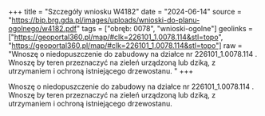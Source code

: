 +++
title = "Szczegóły wniosku W4182"
date = "2024-06-14"
source = "https://bip.brg.gda.pl/images/uploads/wnioski-do-planu-ogolnego/w4182.pdf"
tags = ["obręb: 0078", "wnioski-ogolne"]
geolinks = ["https://geoportal360.pl/map/#clk=226101_1.0078.114&stl=topo", "https://geoportal360.pl/map/#clk=226101_1.0078.114&stl=topo"]
raw = "Wnoszę o niedopuszczenie do zabudowy na działce nr 226101_1.0078.114 . Wnoszę by teren przeznaczyć na zieleń urządzoną lub dziką, z utrzymaniem i ochroną istniejącego drzewostanu. "
+++

Wnoszę o niedopuszczenie do zabudowy na działce nr 226101_1.0078.114 . Wnoszę
by teren przeznaczyć na zieleń urządzoną lub dziką, z utrzymaniem i ochroną istniejącego
drzewostanu.



